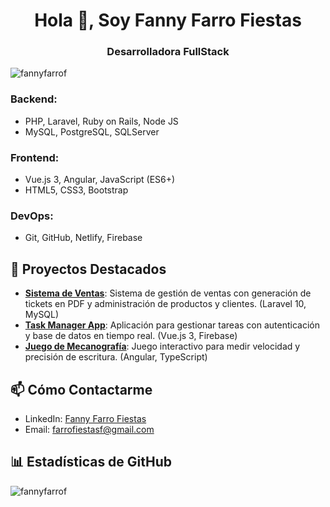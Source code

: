 <h1 align="center">Hola 👋, Soy Fanny Farro Fiestas</h1>
<h3 align="center">Desarrolladora FullStack</h3>
<p align="left>
  Soy una desarrolladora fullstack apasionada por crear soluciones web innovadoras y escalables. Me encanta aprender y enfrentar nuevos desafíos. Aquí podrás encontrar mis proyectos en tecnologías como **Laravel**, **Ruby on Rails**, ** Java Script**, **Vue.js**, **Angular**, y **MySQL**. ¡Explora mis repositorios y no dudes en contactarme si quieres colaborar!
  
</p>

<p align="left"> <img src="https://komarev.com/ghpvc/?username=fannyfarrof&label=Profile%20views&color=0e75b6&style=flat" alt="fannyfarrof" /> </p>

### Backend:
- PHP, Laravel, Ruby on Rails, Node JS
- MySQL, PostgreSQL, SQLServer

### Frontend:
- Vue.js 3, Angular, JavaScript (ES6+)
- HTML5, CSS3, Bootstrap

### DevOps:
- Git, GitHub, Netlify, Firebase

## 🚀 Proyectos Destacados

- [**Sistema de Ventas**](https://github.com/usuario/sistema-de-ventas): Sistema de gestión de ventas con generación de tickets en PDF y administración de productos y clientes. (Laravel 10, MySQL)
- [**Task Manager App**](https://taskmanagerappffarro.netlify.app): Aplicación para gestionar tareas con autenticación y base de datos en tiempo real. (Vue.js 3, Firebase)
- [**Juego de Mecanografía**](https://typinggameffarro.netlify.app): Juego interactivo para medir velocidad y precisión de escritura. (Angular, TypeScript)

## 📫 Cómo Contactarme

- LinkedIn: [Fanny Farro Fiestas](www.linkedin.com/in/fannyfarrofiestas)
- Email: farrofiestasf@gmail.com

## 📊 Estadísticas de GitHub
<p><img align="center" src="https://github-readme-stats.vercel.app/api/top-langs?username=fannyfarrof&show_icons=true&locale=es&layout=compact" alt="fannyfarrof" /></p>


<!--
**FannyFarroF/FannyFarroF** is a ✨ _special_ ✨ repository because its `README.md` (this file) appears on your GitHub profile.

Here are some ideas to get you started:

- 🔭 I’m currently working on ...
- 🌱 I’m currently learning ...
- 👯 I’m looking to collaborate on ...
- 🤔 I’m looking for help with ...
- 💬 Ask me about ...
- 📫 How to reach me: ...
- 😄 Pronouns: ...
- ⚡ Fun fact: ...
-->
